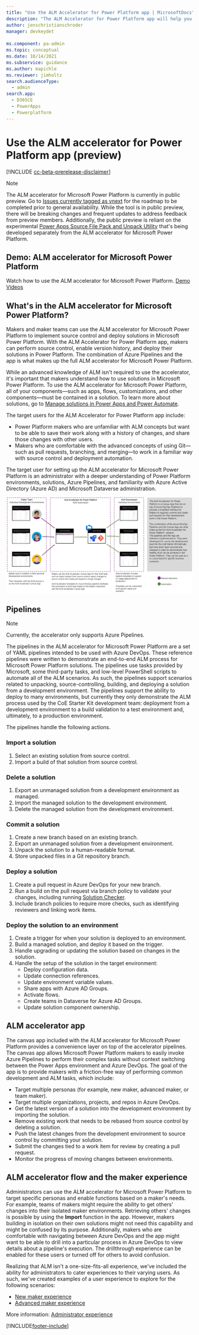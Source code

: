 ```yaml
---
title: "Use the ALM Accelerator for Power Platform app | MicrosoftDocs"
description: "The ALM Accelerator for Power Platform app will help you follow ALM patterns and practices. It enables you to establish source control for your solutions and move them from your development environment to test and production environments by using Azure DevOps"
author: jenschristianschroder
manager: devkeydet

ms.component: pa-admin
ms.topic: conceptual
ms.date: 10/14/2021
ms.subservice: guidance
ms.author: mapichle
ms.reviewer: jimholtz
search.audienceType: 
  - admin
search.app: 
  - D365CE
  - PowerApps
  - Powerplatform
---
```

# Use the ALM accelerator for Power Platform app (preview)

[!INCLUDE [cc-beta-prerelease-disclaimer](../../includes/cc-beta-prerelease-disclaimer.md)]

> [!NOTE]
> The ALM accelerator for Microsoft Power Platform is currently in public preview. Go to [Issues currently tagged as vnext](https://github.com/microsoft/coe-starter-kit/issues?q=is%3Aopen+is%3Aissue+label%3Aalm-accelerator+label%3Avnext) for the roadmap to be completed prior to general availability. While the tool is in public preview, there will be breaking changes and frequent updates to address feedback from preview members. Additionally, the public preview is reliant on the experimental [Power Apps Source File Pack and Unpack Utility](https://github.com/microsoft/PowerApps-Language-Tooling) that's being developed separately from the ALM accelerator for Microsoft Power Platform.

## Demo: ALM accelerator for Microsoft Power Platform

Watch how to use the ALM accelerator for Microsoft Power Platform.
[Demo Videos](https://github.com/microsoft/coe-starter-kit/blob/main/CenterofExcellenceALMAccelerator/WALKTHROUGHS.md)

## What's in the ALM accelerator for Microsoft Power Platform?

Makers and maker teams can use the ALM accelerator for Microsoft Power Platform to implement source control and deploy solutions in Microsoft Power Platform. With the ALM Accelerator for Power Platform app, makers can perform source control, enable version history, and deploy their solutions in Power Platform. The combination of Azure Pipelines and the app is what makes up the full ALM accelerator for Microsoft Power Platform.

While an advanced knowledge of ALM isn't required to use the accelerator, it's important that makers understand how to use solutions in Microsoft Power Platform. To use the ALM accelerator for Microsoft Power Platform, all of your components—such as apps, flows, customizations, and other components—must be contained in a solution. To learn more about solutions, go to [Manage solutions in Power Apps and Power Automate](/learn/modules/manage-solutions-power-automate/).

The target users for the ALM Accelerator for Power Platform app include:

- Power Platform makers who are unfamiliar with ALM concepts but want to be able to save their work along with a history of changes, and share those changes with other users.
- Makers who are comfortable with the advanced concepts of using Git—such as pull requests, branching, and merging—to work in a familiar way with source control and deployment automation.

The target user for setting up the ALM accelerator for Microsoft Power Platform is an administrator with a deeper understanding of Power Platform environments, solutions, Azure Pipelines, and familiarity with Azure Active Directory (Azure AD) and Microsoft Dataverse administration.<!--note from editor: To satisfy accessibility requirements, this image needs to be of the "complex" type and include a long description of all the text in it, and the relationship among the "Maker team,"ALM accelerator, and "ALM downstream" blocks. The block of text on the right should be deleted altogether because it repeats what's already in the article and uses off-brand terminology like "Azure DevOps Pipelines."-->

![The maker team.](media/almacceleratorpowerplatform-components/TheMakerTeam.png "The maker team")

## Pipelines
<!--note from editor: I recommend putting the Azure Pipelines disclaimer up front here. See https://styleguides.azurewebsites.net/Styleguide/Read?id=2696&topicid=44390 Also please note the style guide doesn't want us to use "first-party" for "Microsoft."-->
>[!NOTE]
>Currently, the accelerator only supports Azure Pipelines.

The pipelines in the ALM accelerator for Microsoft Power Platform are a set of YAML pipelines intended to be used with Azure DevOps. These reference pipelines were written to demonstrate an end-to-end ALM process for Microsoft Power Platform solutions. The pipelines use tasks provided by Microsoft, some third-party tasks, and low-level PowerShell scripts to automate all of the ALM scenarios. As such, the pipelines support scenarios related to unpacking, source-controlling, building, and deploying a solution from a development environment. The pipelines support the ability to deploy to many environments, but currently they only demonstrate the ALM process used by the CoE Starter Kit development team: deployment from a development environment to a build validation to a test environment and, ultimately, to a production environment.<!--note from editor: Suggested.--> 

The pipelines handle the following actions.

### Import a solution

1. Select an existing solution from source control.
1. Import a build of that solution from source control.

### Delete a solution

1. Export an unmanaged solution from a development environment as managed.
1. Import the managed solution to the development environment.
1. Delete the managed solution from the development environment.

### Commit a solution

1. Create a new branch based on an existing branch.
1. Export an unmanaged solution from a development environment.
1. Unpack the solution<!--note from editor: Edit okay?--> to a human-readable format.
1. Store unpacked files in a Git repository branch.

### Deploy a solution

1. Create a pull request in Azure DevOps for your new branch.
1. Run a build on the pull request via branch policy to validate your changes, including running [Solution Checker](/powerapps/maker/data-platform/use-powerapps-checker).
1. Include branch policies to require more checks, such as identifying reviewers and linking work items<!--note from editor: Suggested.-->.

### Deploy the solution to an environment

1. Create a trigger for when your solution is deployed to an environment.
1. Build a managed solution, and deploy it based on the trigger.
1. Handle upgrading or updating the solution based on changes in the solution.
1. Handle the setup of the solution in the target environment:
   - Deploy configuration data.
   - Update connection references.
   - Update environment variable values.
   - Share apps with Azure AD Groups.
   - Activate flows.
   - Create teams in Dataverse for Azure AD Groups.
   - Update solution component ownership.

## ALM accelerator app

The canvas app included with the ALM accelerator for Microsoft Power Platform provides a convenience layer on top of the accelerator pipelines. The canvas app allows Microsoft Power Platform makers to easily invoke Azure Pipelines to perform their complex tasks without context switching between the Power Apps environment and Azure DevOps. The goal of the app is to provide makers with a friction-free way of performing common development and ALM tasks, which include:<!--note from editor: Suggest bullets rather than numbers for this list, unless each step is required and they're always done in this order.-->

- Target multiple personas (for example, new maker, advanced maker, or team maker).
- Target multiple organizations, projects, and repos in Azure DevOps.
- Get the latest version of a solution into the development environment by importing the solution.
- Remove existing work that needs to be rebased from source control by deleting a solution.
- Push the latest changes from the development environment to source control by committing your solution.
- Submit the changes tied to a work item for review by creating a pull request.
- Monitor the progress of moving changes between environments.

## ALM accelerator flow and the maker experience

Administrators can use the ALM accelerator for Microsoft Power Platform to target specific personas and enable functions based on a maker's needs. For example, teams of makers might require the ability to get others' changes into their isolated maker environments. Retrieving others' changes is possible by using the **Import** function in the app. However, makers building in isolation on their own solutions might not need this capability and might be confused by its purpose. Additionally, makers who are comfortable with navigating between Azure DevOps and the app might want to be able to drill into a particular process in Azure DevOps to view details about a pipeline's execution. The drillthrough<!--note from editor: Via Writing Style Guide, one word as an adjective.--> experience can be enabled for these users or turned off for others to avoid confusion.

Realizing that ALM isn't a one-size-fits-all experience, we've included the ability for administrators to cater experiences to their varying users. As such, we've created examples of a user experience to explore for the following scenarios:

- [New maker experience](almacceleratorpowerplatform-newmaker.md)
- [Advanced maker experience](almacceleratorpowerplatform-advancedmaker.md)

More information: [Administrator experience](setup-almacceleratorpowerplatform-deployment-profiles.md)<!--note from editor: Suggest moving this out of the list, since this article isn't parallel with the others.-->

[!INCLUDE[footer-include](../../includes/footer-banner.md)]
